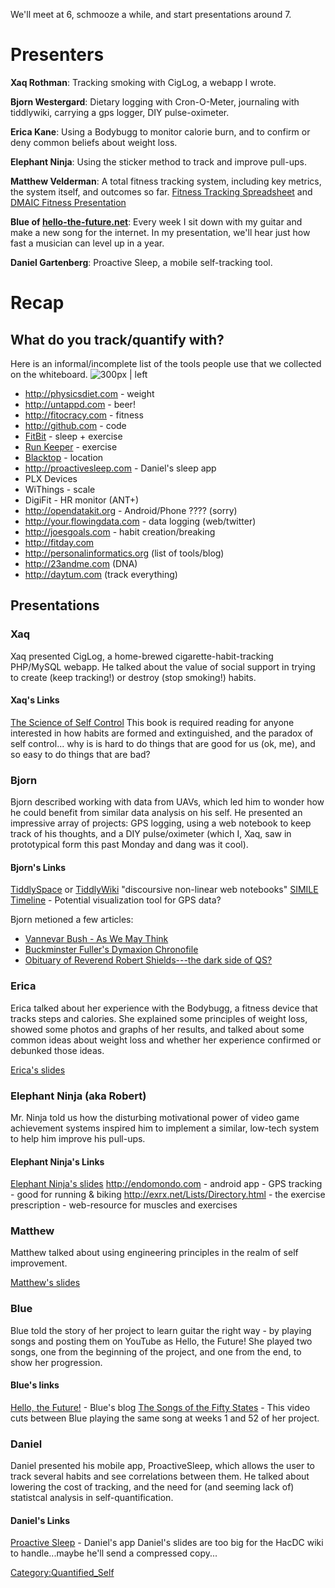 We'll meet at 6, schmooze a while, and start presentations around 7.

# Presenters

**Xaq Rothman**: Tracking smoking with CigLog, a webapp I wrote.

**Bjorn Westergard**: Dietary logging with Cron-O-Meter, journaling with
tiddlywiki, carrying a gps logger, DIY pulse-oximeter.

**Erica Kane**: Using a Bodybugg to monitor calorie burn, and to confirm
or deny common beliefs about weight loss.

**Elephant Ninja**: Using the sticker method to track and improve
pull-ups.

**Matthew Velderman**: A total fitness tracking system, including key
metrics, the system itself, and outcomes so far. [Fitness Tracking
Spreadsheet](http://bit.ly/k1pE8e) and [DMAIC Fitness
Presentation](http://bit.ly/jNu2Ae)

**Blue of [hello-the-future.net](http://hello-the-future.net)**: Every
week I sit down with my guitar and make a new song for the internet. In
my presentation, we'll hear just how fast a musician can level up in a
year.

**Daniel Gartenberg**: Proactive Sleep, a mobile self-tracking tool.

# Recap

## What do you track/quantify with?

Here is an informal/incomplete list of the tools people use that we
collected on the whiteboard. ![ 300px \|
left](whatdoyoutrackwith.jpg " 300px | left")

-   <http://physicsdiet.com> - weight
-   <http://untappd.com> - beer!
-   <http://fitocracy.com> - fitness
-   <http://github.com> - code
-   [FitBit](http://fitbit.com) - sleep + exercise
-   [Run Keeper](http://runkeeper.com) - exercise
-   [Blacktop](http://http://www.zenbe.com/blacktop) - location
-   <http://proactivesleep.com> - Daniel's sleep app
-   PLX Devices
-   WiThings - scale
-   DigiFit - HR monitor (ANT+)
-   <http://opendatakit.org> - Android/Phone ???? (sorry)
-   <http://your.flowingdata.com> - data logging (web/twitter)
-   <http://joesgoals.com> - habit creation/breaking
-   <http://fitday.com>
-   <http://personalinformatics.org> (list of tools/blog)
-   <http://23andme.com> (DNA)
-   <http://daytum.com> (track everything)

## Presentations

### Xaq

Xaq presented CigLog, a home-brewed cigarette-habit-tracking PHP/MySQL
webapp. He talked about the value of social support in trying to create
(keep tracking!) or destroy (stop smoking!) habits.

#### Xaq's Links

[The Science of Self
Control](http://www.amazon.com/Science-Self-Control-Howard-Rachlin/dp/0674013573)
This book is required reading for anyone interested in how habits are
formed and extinguished, and the paradox of self control... why is is
hard to do things that are good for us (ok, me), and so easy to do
things that are bad?

### Bjorn

Bjorn described working with data from UAVs, which led him to wonder how
he could benefit from similar data analysis on his self. He presented an
impressive array of projects: GPS logging, using a web notebook to keep
track of his thoughts, and a DIY pulse/oximeter (which I, Xaq, saw in
prototypical form this past Monday and dang was it cool).

#### Bjorn's Links

[TiddlySpace](http://tiddlyspace.com) or
[TiddlyWiki](http://tiddlywiki.com) "discoursive non-linear web
notebooks" [SIMILE Timeline](http://www.simile-widgets.org/timeline/) -
Potential visualization tool for GPS data?

Bjorn metioned a few articles:

-   [Vannevar Bush - As We May
    Think](http://www.theatlantic.com/magazine/archive/1945/07/as-we-may-think/3881/)
-   [Buckminster Fuller's Dymaxion
    Chronofile](http://en.wikipedia.org/wiki/Dymaxion_Chronofile)
-   [Obituary of Reverend Robert Shields---the dark side of
    QS?](http://www.nytimes.com/2007/10/29/us/29shields.html)

### Erica

Erica talked about her experience with the Bodybugg, a fitness device
that tracks steps and calories. She explained some principles of weight
loss, showed some photos and graphs of her results, and talked about
some common ideas about weight loss and whether her experience confirmed
or debunked those ideas.

[Erica's slides](Media:Bodybugg_Presentation.pdf)

### Elephant Ninja (aka Robert)

Mr. Ninja told us how the disturbing motivational power of video game
achievement systems inspired him to implement a similar, low-tech system
to help him improve his pull-ups.

#### Elephant Ninja's Links

[Elephant Ninja's
slides](Media:Elephant_Ninja_Quantified_Self.pdf‎)
<http://endomondo.com> - android app - GPS tracking - good for running &
biking <http://exrx.net/Lists/Directory.html> - the exercise
prescription - web-resource for muscles and exercises

### Matthew

Matthew talked about using engineering principles in the realm of self
improvement.

[Matthew's slides](Media:DMAIC_Fitness.pdf‎)

### Blue

Blue told the story of her project to learn guitar the right way - by
playing songs and posting them on YouTube as Hello, the Future! She
played two songs, one from the beginning of the project, and one from
the end, to show her progression.

#### Blue's links

[Hello, the Future!](http://hello-the-future.com) - Blue's blog [The
Songs of the Fifty
States](http://www.youtube.com/blueinthefuture#p/a/u/3/N0VFQFn7dRI) -
This video cuts between Blue playing the same song at weeks 1 and 52 of
her project.

### Daniel

Daniel presented his mobile app, ProactiveSleep, which allows the user
to track several habits and see correlations between them. He talked
about lowering the cost of tracking, and the need for (and seeming lack
of) statistcal analysis in self-quantification.

#### Daniel's Links

[Proactive Sleep](http://proactivesleep.com) - Daniel's app Daniel's
slides are too big for the HacDC wiki to handle...maybe he'll send a
compressed copy...

[Category:Quantified_Self](Category:Quantified_Self)
